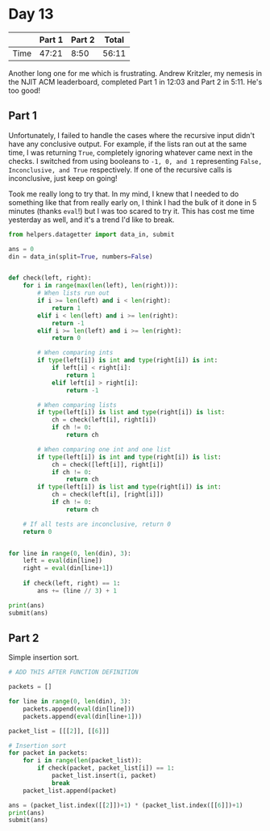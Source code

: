 # Day 13

| | Part 1 | Part 2 | Total |
|---|---|---|---|
|Time|47:21|8:50|56:11|

Another long one for me which is frustrating. Andrew Kritzler, my nemesis in the NJIT ACM leaderboard, completed Part 1 in 12:03 and Part 2 in 5:11. He's too good!

## Part 1

Unfortunately, I failed to handle the cases where the recursive input didn't have any conclusive output. For example, if the lists ran out at the same time, I was returning `True`, completely ignoring whatever came next in the checks. I switched from using booleans to `-1, 0, and 1` representing `False, Inconclusive, and True` respectively. If one of the recursive calls is inconclusive, just keep on going!

Took me really long to try that. In my mind, I knew that I needed to do something like that from really early on, I think I had the bulk of it done in 5 minutes (thanks `eval`!) but I was too scared to try it. This has cost me time yesterday as well, and it's a trend I'd like to break.

```python
from helpers.datagetter import data_in, submit

ans = 0
din = data_in(split=True, numbers=False)


def check(left, right):
    for i in range(max(len(left), len(right))):
        # When lists run out
        if i >= len(left) and i < len(right):
            return 1
        elif i < len(left) and i >= len(right):
            return -1
        elif i >= len(left) and i >= len(right):
            return 0

        # When comparing ints
        if type(left[i]) is int and type(right[i]) is int:
            if left[i] < right[i]:
                return 1
            elif left[i] > right[i]:
                return -1

        # When comparing lists
        if type(left[i]) is list and type(right[i]) is list:
            ch = check(left[i], right[i])
            if ch != 0:
                return ch

        # When comparing one int and one list
        if type(left[i]) is int and type(right[i]) is list:
            ch = check([left[i]], right[i])
            if ch != 0:
                return ch
        if type(left[i]) is list and type(right[i]) is int:
            ch = check(left[i], [right[i]])
            if ch != 0:
                return ch

    # If all tests are inconclusive, return 0
    return 0


for line in range(0, len(din), 3):
    left = eval(din[line])
    right = eval(din[line+1])
    
    if check(left, right) == 1:
        ans += (line // 3) + 1

print(ans)
submit(ans)
```

## Part 2

Simple insertion sort.

```python
# ADD THIS AFTER FUNCTION DEFINITION

packets = []

for line in range(0, len(din), 3):
    packets.append(eval(din[line]))
    packets.append(eval(din[line+1]))

packet_list = [[[2]], [[6]]]

# Insertion sort
for packet in packets:
    for i in range(len(packet_list)):
        if check(packet, packet_list[i]) == 1:
            packet_list.insert(i, packet)
            break
    packet_list.append(packet)

ans = (packet_list.index([[2]])+1) * (packet_list.index([[6]])+1)
print(ans)
submit(ans)
```
